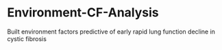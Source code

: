 # Environment-CF-Analysis
Built environment factors predictive of early rapid lung function decline in cystic fibrosis
